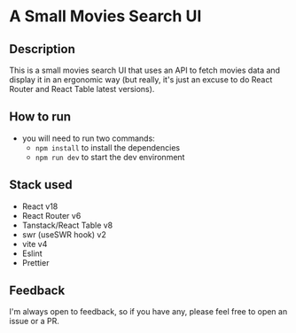 # A Small Movies Search UI
## Description
This is a small movies search UI that uses an API to fetch movies data and display it in an ergonomic way (but really, it's just an excuse to do React Router and React Table latest versions).

## How to run
- you will need to run two commands:
  - `npm install` to install the dependencies
  - `npm run dev` to start the dev environment

## Stack used
- React v18
- React Router v6
- Tanstack/React Table v8
- swr (useSWR hook) v2
- vite v4
- Eslint
- Prettier

## Feedback
I'm always open to feedback, so if you have any, please feel free to open an issue or a PR.